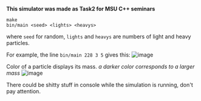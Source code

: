 __This simulator was made as Task2 for MSU C++ seminars__
```console
make
bin/main <seed> <lights> <heavys>
```
where `seed` for random, `lights` and `heavys` are numbers of light and heavy particles.

For example, the line `bin/main 228 3 5` gives this:
![image](https://github.com/laines-it/Physic-Simulator/assets/65298646/c957339f-057f-429d-8cb6-7f2f5608e231)

Color of a particle displays its mass.
*a darker color corresponds to a larger mass*
![image](https://github.com/laines-it/Physic-Simulator/assets/65298646/9df07bfb-c0ad-4005-a7c5-1a181d52c7b1)


There could be shitty stuff in console while the simulation is running, don't pay attention.
